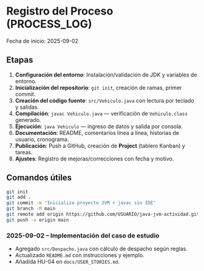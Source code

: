 # Registro del Proceso (PROCESS_LOG)

Fecha de inicio: 2025-09-02

## Etapas
1. **Configuración del entorno**: Instalación/validación de JDK y variables de entorno.
2. **Inicialización del repositorio**: `git init`, creación de ramas, primer commit.
3. **Creación del código fuente**: `src/Vehiculo.java` con lectura por teclado y salidas.
4. **Compilación**: `javac Vehiculo.java` — verificación de `Vehiculo.class` generado.
5. **Ejecución**: `java Vehiculo` — ingreso de datos y salida por consola.
6. **Documentación**: README, comentarios línea a línea, historias de usuario, cronograma.
7. **Publicación**: Push a GitHub, creación de **Project** (tablero Kanban) y tareas.
8. **Ajustes**: Registro de mejoras/correcciones con fecha y motivo.

## Comandos útiles
```bash
git init
git add .
git commit -m "Inicializa proyecto JVM + javac sin IDE"
git branch -M main
git remote add origin https://github.com/USUARIO/java-jvm-actividad.git
git push -u origin main
```


### 2025-09-02 – Implementación del caso de estudio
- Agregado `src/Despacho.java` con cálculo de despacho según reglas.
- Actualizado `README.md` con instrucciones y ejemplo.
- Añadida HU-04 en `docs/USER_STORIES.md`.
